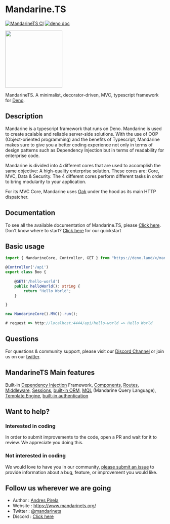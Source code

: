 # Mandarine.TS
[![MandarineTS CI](https://github.com/mandarineorg/mandarinets/workflows/ci/badge.svg)](https://github.com/mandarineorg/mandarinets)
[![deno doc](https://doc.deno.land/badge.svg)](https://doc.deno.land/https/raw.githubusercontent.com/mandarineorg/mandarinets/master/mod.ts)

<img src="https://www.mandarinets.org/assets/images/full-logo-simple.svg" width="180" height="180" />

MandarineTS. A minimalist, decorator-driven, MVC, typescript framework for [Deno](https://deno.land).

## Description
Mandarine is a typescript framework that runs on Deno. Mandarine is used to create scalable and reliable server-side solutions. With the use of OOP (Object-oriented programming) and the benefits of Typescript, Mandarine makes sure to give you a better coding experience not only in terms of design patterns such as Dependency Injection but in terms of readability for enterprise code.

Mandarine is divided into 4 different cores that are used to accomplish the same objective: A high-quality enterprise solution. These cores are: Core, MVC, Data & Security. The 4 different cores perform different tasks in order to bring modularity to your application.

For its MVC Core, Mandarine uses [Oak](https://github.com/oakserver/oak) under the hood as its main HTTP dispatcher.

## Documentation
To see all the available documentation of Mandarine.TS, please [Click here](https://www.mandarinets.org/docs/mandarine/introduction).  
Don't know where to start? [Click here](https://www.mandarinets.org/docs/master/mandarine/hello-world) for our quickstart

## Basic usage

```typescript
import { MandarineCore, Controller, GET } from "https://deno.land/x/mandarinets@v2.0.0/mod.ts"; 

@Controller('/api')
export class Boo {
     
    @GET('/hello-world')
    public helloWorld(): string {
        return "Hello World";
    }

}

new MandarineCore().MVC().run();

# request => http://localhost:4444/api/hello-world => Hello World
```

## Questions
For questions & community support, please visit our [Discord Channel](https://discord.gg/qs72byB) or join us on our [twitter](https://twitter.com/mandarinets).

## MandarineTS Main features
Built-in [Dependency Injection](https://www.mandarinets.org/docs/master/mandarine/dependency-injection) Framework, [Components](https://www.mandarinets.org/docs/master/mandarine/components), [Routes](https://www.mandarinets.org/docs/master/mandarine/routes), [Middleware](https://www.mandarinets.org/docs/master/mandarine/custom-middleware), [Sessions](https://www.mandarinets.org/docs/master/mandarine/session-middleware), [built-in ORM](https://www.mandarinets.org/docs/master/mandarine/data-repositories), [MQL](https://www.mandarinets.org/docs/master/mandarine/mandarine-query-language) (Mandarine Query Language), [Template Engine](https://www.mandarinets.org/docs/master/mandarine/template-engine), [built-in authentication](https://www.mandarinets.org/docs/mandarine/auth-introduction)

## Want to help?
### Interested in coding
In order to submit improvements to the code, open a PR and wait for it to review. We appreciate you doing this.
### Not interested in coding
We would love to have you in our community, [please submit an issue](https://github.com/mandarineorg/mandarinets/issues) to provide information about a bug, feature, or improvement you would like.

## Follow us wherever we are going
- Author : [Andres Pirela](https://twitter.com/andreestech)
- Website : https://www.mandarinets.org/
- Twitter : [@mandarinets](https://twitter.com/mandarinets)
- Discord : [Click here](https://discord.gg/qs72byB)


